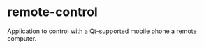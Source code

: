 remote-control
==============

Application to control with a Qt-supported mobile phone a remote computer.